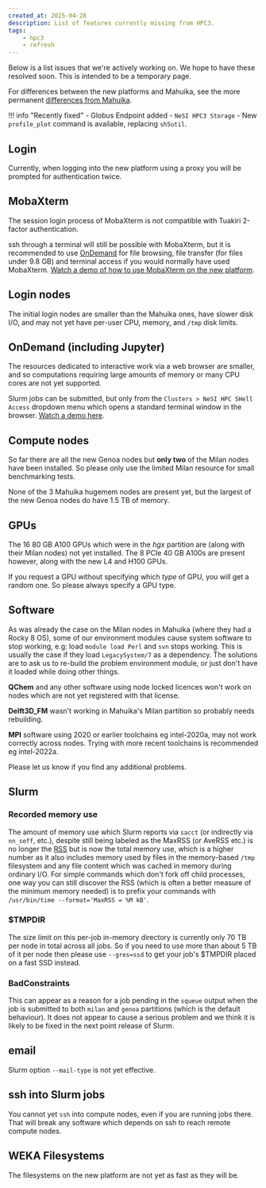```yaml
---
created_at: 2025-04-28
description: List of features currently missing from HPC3.
tags: 
    - hpc3
    - refresh
---
```


Below is a list issues that we're actively working on. We hope to have these resolved soon. This is intended to be a temporary page.

For differences between the new platforms and Mahuika, see the more permanent [differences from Mahuika](../../General/FAQs/Mahuika_HPC3_Differences.md).


!!! info "Recently fixed"
     - Globus Endpoint added - `NeSI HPC3 Storage`
     - New `profile_plot` command is available, replacing `sh5util`.

## Login
Currently, when logging into the new platform using a proxy you will be prompted for authentication twice.

## MobaXterm
The session login process of MobaXterm is not compatible with Tuakiri 2-factor authentication.

ssh through a terminal will still be possible with MobaXterm, but it is recommended to use [OnDemand](https://ondemand.nesi.org.nz/) for file browsing, file transfer (for files under 9.8 GB) and terminal access if you would normally have used MobaXterm. [Watch a demo of how to use MobaXterm on the new platform](https://youtu.be/EDBx24Aeel4?si=9uSHdajDG3qBuhUH).

## Login nodes
The initial login nodes are smaller than the Mahuika ones, have slower disk I/O, and may not yet have per-user CPU, memory, and `/tmp` disk limits.

## OnDemand (including Jupyter)
The resources dedicated to interactive work via a web browser are smaller, and so computations requiring large amounts of memory or many CPU cores are not yet supported. 

Slurm jobs can be submitted, but only from the `Clusters > NeSI HPC SHell Access` dropdown menu which opens a standard terminal window in the browser. [Watch a demo here](https://youtu.be/bkq6tpRrAwc?si=kS2KBifnCf4d6tWz).

## Compute nodes
So far there are all the new Genoa nodes but **only two** of the Milan nodes have been installed. So please only use the limited Milan resource for small benchmarking tests.  

None of the 3 Mahuika hugemem nodes are present yet, but the largest of the new Genoa nodes do have 1.5 TB of memory.

## GPUs
The 16 80 GB A100 GPUs which were in the *hgx* partition are (along with their Milan nodes) not yet installed. The 8 PCIe 40 GB A100s are present however, along with the new L4 and H100 GPUs.

If you request a GPU without specifying which *type* of GPU, you will get a random one. So please always specify a GPU type. 

## Software
As was already the case on the Milan nodes in Mahuika (where they had a Rocky 8 OS), some of our environment modules cause system software to stop working, e.g: load `module load Perl` and `svn` stops working. This is usually the case if they load `LegacySystem/7` as a dependency. The solutions are to ask us to re-build the problem environment module, or just don't have it loaded while doing other things.

**QChem** and any other software using node locked licences won't work on nodes which are not yet registered with that license.

**Delft3D_FM** wasn't working in Mahuika's Milan partition so probably needs rebuilding.

**MPI** software using 2020 or earlier toolchains eg intel-2020a, may not work correctly across nodes. Trying with more recent toolchains is recommended eg intel-2022a. 

Please let us know if you find any additional problems.

## Slurm

### Recorded memory use

The amount of memory use which Slurm reports via `sacct` (or indirectly via `nn_seff`, etc.), despite still being labeled as the MaxRSS (or AveRSS etc.) is no longer the [RSS](https://en.wikipedia.org/wiki/Resident_set_size) but is now the total memory use, which is a higher number as it also includes memory used by files in the memory-based `/tmp` filesystem and any file content which was cached in memory during ordinary I/O. For simple commands which don't fork off child processes, one way you can still discover the RSS (which is often a better measure of the minimum memory needed) is to prefix your commands with `/usr/bin/time --format='MaxRSS = %M kB'`.  

### $TMPDIR

The size limit on this per-job in-memory directory is currently only 70 TB per node in total across all jobs. So if you need to use more than about 5 TB of it per node then please use `--gres=ssd` to get your job's $TMPDIR placed on a fast SSD instead.

### BadConstraints

This can appear as a reason for a job pending in the `squeue` output when the job is submitted to both `milan` and `genoa` partitions (which is the default behaviour).  It does not appear to cause a serious problem and we think it is likely to be fixed in the next point release of Slurm.

## email
Slurm option `--mail-type` is not yet effective.

## ssh into Slurm jobs
You cannot yet `ssh` into compute nodes, even if you are running jobs there.  That will break any software which depends on ssh to reach remote compute nodes.

## WEKA Filesystems 
The filesystems on the new platform are not yet as fast as they will be.
